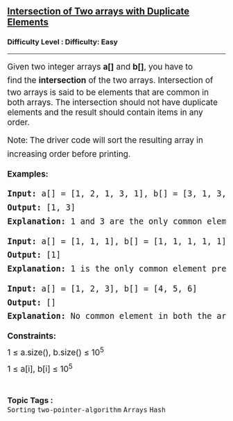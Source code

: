 <h2><a href="https://www.geeksforgeeks.org/problems/intersection-of-two-arrays-with-duplicate-elements/1?page=1&category=Sorting&sortBy=latest">Intersection of Two arrays with Duplicate Elements</a></h2><h3>Difficulty Level : Difficulty: Easy</h3><hr><div class="problems_problem_content__Xm_eO"><p><span style="font-size: 14pt;"><span style="color: var(--text-color); font-family: var(--gfg-font-primary);">Given two integer</span><span style="color: var(--text-color); font-family: var(--gfg-font-primary);">&nbsp;</span><span style="color: var(--text-color); font-family: var(--gfg-font-primary);">arrays</span><span style="color: var(--text-color); font-family: var(--gfg-font-primary);">&nbsp;</span><span style="box-sizing: border-box; font-weight: bolder; line-height: 1.7em; color: var(--text-color) !important; font-family: var(--gfg-font-secondary) !important;">a[]</span><span style="color: var(--text-color); font-family: var(--gfg-font-primary);">&nbsp;</span><span style="color: var(--text-color); font-family: var(--gfg-font-primary);">and</span><span style="color: var(--text-color); font-family: var(--gfg-font-primary);">&nbsp;</span><span style="box-sizing: border-box; font-weight: bolder; line-height: 1.7em; color: var(--text-color) !important; font-family: var(--gfg-font-secondary) !important;">b[]</span><span style="color: var(--text-color); font-family: var(--gfg-font-primary);">, you have to find</span><span style="color: var(--text-color); font-family: var(--gfg-font-primary);">&nbsp;the</span><span style="color: var(--text-color); font-family: var(--gfg-font-primary);">&nbsp;</span><span style="box-sizing: border-box; font-weight: bolder; line-height: 1.7em; color: var(--text-color) !important; font-family: var(--gfg-font-secondary) !important;">intersection</span><span style="color: var(--text-color); font-family: var(--gfg-font-primary);"> of the two arrays. </span></span><span style="font-size: 14pt;"><span style="color: var(--text-color); font-family: var(--gfg-font-primary);">Intersection of two arrays is said to be elements that are common in both arrays. The intersection should not have duplicate elements and the result should contain items in any order.</span></span></p>
<p><span style="box-sizing: border-box; line-height: 1.7em; font-size: 14pt; font-family: var(--gfg-font-primary) !important; color: var(--text-color) !important;">Note:<strong>&nbsp;</strong>The driver code will sort the resulting array in increasing order before printing.</span></p>
<p><span style="font-size: 14pt;"><strong><span style="box-sizing: border-box; line-height: 1.7em; font-family: var(--gfg-font-primary) !important; color: var(--text-color) !important;">Examples:</span></strong></span></p>
<pre><span style="font-size: 14pt;"><strong><span style="box-sizing: border-box; line-height: 1.7em; font-family: var(--gfg-font-primary) !important; color: var(--text-color) !important;">Input: </span></strong><span style="box-sizing: border-box; line-height: 1.7em; font-family: var(--gfg-font-primary) !important; color: var(--text-color) !important;">a[] = [1, 2, 1, 3, 1], b[] = [3, 1, 3, 4, 1]<br><strong>Output: </strong>[1, 3]<br><strong>Explanation: </strong>1 and 3 are the only common elements and we need to print only one occurrence of common elements.<br></span></span></pre>
<pre><span style="box-sizing: border-box; line-height: 1.7em; font-size: 14pt; font-family: var(--gfg-font-primary) !important; color: var(--text-color) !important;"><strong>Input: </strong>a[] = [1, 1, 1], b[] = [1, 1, 1, 1, 1]<br><strong>Output: </strong>[1]<br><strong>Explanation: </strong>1 is the only common element present in both the arrays.<br></span></pre>
<pre><span style="box-sizing: border-box; line-height: 1.7em; font-size: 14pt; font-family: var(--gfg-font-primary) !important; color: var(--text-color) !important;"><strong>Input: </strong>a[] = [1, 2, 3], b[] = [4, 5, 6]<br><strong>Output: </strong>[]<br><strong>Explanation: </strong>No common element in both the arrays.</span></pre>
<p><span style="font-size: 14pt;"><span style="box-sizing: border-box; line-height: 1.7em; font-family: var(--gfg-font-primary) !important; color: var(--text-color) !important;"><strong>Constraints:</strong><br style="font-family: -apple-system, BlinkMacSystemFont, 'Segoe UI', Roboto, Oxygen, Ubuntu, Cantarell, 'Open Sans', 'Helvetica Neue', sans-serif; white-space: normal;">1 ≤ a.size(), b.size() ≤ 10<sup>5<br></sup></span><span style="box-sizing: border-box; line-height: 1.7em; font-family: var(--gfg-font-primary) !important; color: var(--text-color) !important;">1 ≤ a[i], b[i] ≤ 10<sup>5</sup><br></span></span></p></div><br><p><span style=font-size:18px><strong>Topic Tags : </strong><br><code>Sorting</code>&nbsp;<code>two-pointer-algorithm</code>&nbsp;<code>Arrays</code>&nbsp;<code>Hash</code>&nbsp;